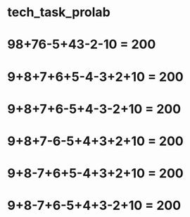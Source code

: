 # tech_task_prolab
# 98+76-5+43-2-10 = 200
# 9+8+7+6+5-4-3+2+10 = 200
# 9+8+7+6-5+4-3-2+10 = 200
# 9+8+7-6-5+4+3+2+10 = 200
# 9+8-7+6+5-4+3+2+10 = 200
# 9+8-7+6-5+4+3-2+10 = 200
